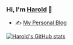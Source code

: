 ### Hi, I'm [Harold](https://www.linkedin.com/in/harold-yin-babb18169/) 👋

- ✍️  [My Personal Blog](https://haroldyin.gatsbyjs.io/)

[![Harold's GitHub stats](https://github-readme-stats.vercel.app/api?username=HaroldHL)](https://github.com/anuraghazra/github-readme-stats)
